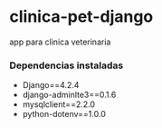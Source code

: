 # clinica-pet-django
 app para clinica veterinaria

### Dependencias instaladas
- Django==4.2.4
- django-adminlte3==0.1.6
- mysqlclient==2.2.0
- python-dotenv==1.0.0

